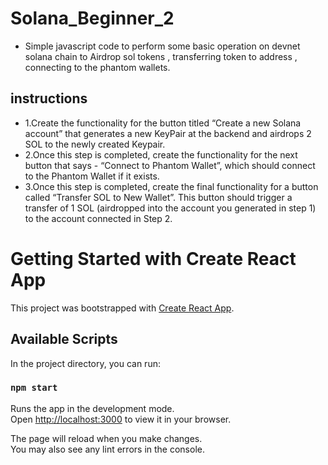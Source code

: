 # Solana_Beginner_2
- Simple javascript code to perform some basic operation on devnet solana chain to Airdrop sol tokens , transferring token to address , connecting to the phantom wallets.

## instructions
- 1.Create the functionality for the button titled “Create a new Solana account” that generates a new KeyPair at the backend and airdrops 2 SOL to the newly created Keypair.
- 2.Once this step is completed, create the functionality for the next button that says - “Connect to Phantom Wallet”, which should connect to the Phantom Wallet if it exists.
- 3.Once this step is completed, create the final functionality for a button called “Transfer SOL to New Wallet”. This button should trigger a transfer of 1 SOL (airdropped into the account you generated in step 1) to the account connected in Step 2.
# Getting Started with Create React App

This project was bootstrapped with [Create React App](https://github.com/facebook/create-react-app).

## Available Scripts

In the project directory, you can run:

### `npm start`

Runs the app in the development mode.\
Open [http://localhost:3000](http://localhost:3000) to view it in your browser.

The page will reload when you make changes.\
You may also see any lint errors in the console.
